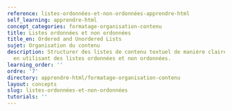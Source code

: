 ```yaml
---
reference: listes-ordonnées-et-non-ordonnées-apprendre-html
self_learning: apprendre-html
concept_categories: formatage-organisation-contenu
title: Listes ordonnées et non ordonnées
title_en: Ordered and Unordered Lists
sujet: Organisation du contenu
description: Structurer des listes de contenu textuel de manière claire et organisée
  en utilisant des listes ordonnées et non ordonnées.
learning_order: ''
ordre: '7'
directory: apprendre-html/formatage-organisation-contenu
layout: concepts
slug: listes-ordonnées-et-non-ordonnées
tutorials: ''
---
```

